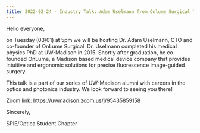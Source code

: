 ```yaml
---
title: 2022-02-24 - Industry Talk: Adam Uselmann from Onlume Surgical Tuesday 1st March, 2022
---
```


Hello everyone,

on Tuesday (03/01) at 5pm we will be hosting Dr. Adam Uselmann, CTO and co-founder of OnLume Surgical.  Dr. Uselmann completed his medical physics PhD at UW-Madison in 2015. Shortly after graduation, he co-founded OnLume, a Madison based medical device company that provides intuitive and ergonomic solutions for precise fluorescence image-guided surgery.

This talk is a part of our series of UW-Madison alumni with careers in the optics and photonics industry. We look forward to seeing you there!

Zoom link: https://uwmadison.zoom.us/j/95435859158

Sincerely,

SPIE/Optica Student Chapter
